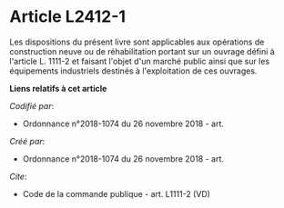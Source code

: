 # Article L2412-1

Les dispositions du présent livre sont applicables aux opérations de construction neuve ou de réhabilitation portant sur un
ouvrage défini à l'article L. 1111-2 et faisant l'objet d'un marché public ainsi que sur les équipements industriels destinés
à l'exploitation de ces ouvrages.

**Liens relatifs à cet article**

_Codifié par_:

  - Ordonnance n°2018-1074 du 26 novembre 2018 - art.

_Créé par_:

  - Ordonnance n°2018-1074 du 26 novembre 2018 - art.

_Cite_:

  - Code de la commande publique - art. L1111-2 (VD)
